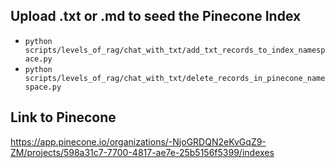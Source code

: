 ## Upload .txt or .md to seed the Pinecone Index

- `python scripts/levels_of_rag/chat_with_txt/add_txt_records_to_index_namespace.py`
- `python scripts/levels_of_rag/chat_with_txt/delete_records_in_pinecone_namespace.py`

## Link to Pinecone

https://app.pinecone.io/organizations/-NjoGRDQN2eKvGqZ9-ZM/projects/598a31c7-7700-4817-ae7e-25b5156f5399/indexes